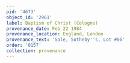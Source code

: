 ```yaml
---
pid: '4673'
object_id: '2961'
label: Baptism of Christ (Cologne)
provenance_date: Feb 22 1984
provenance_location: England, London
provenance_text: 'Sale, Sotheby''s, Lot #66'
order: '0157'
collection: provenance
---
```


